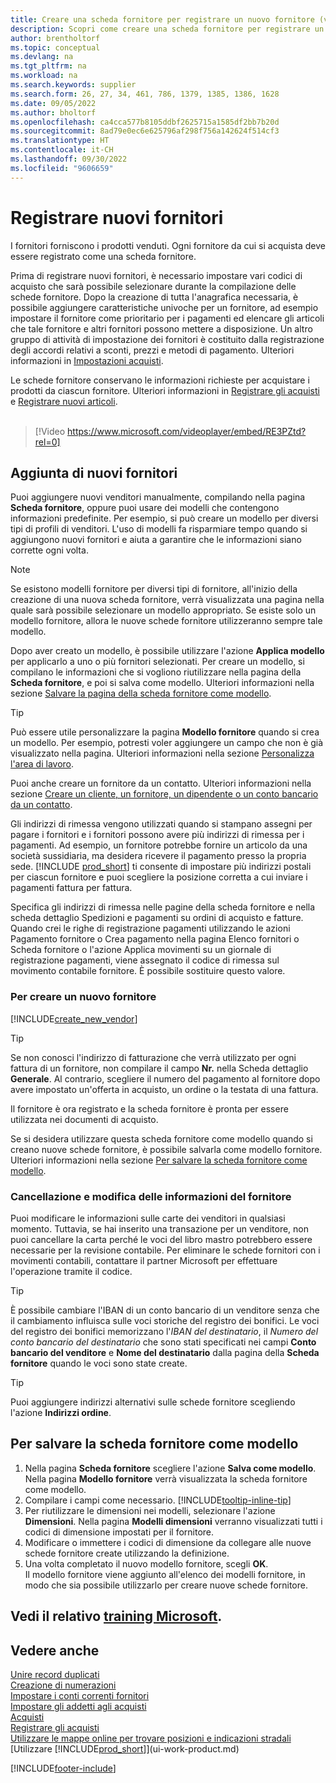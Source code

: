 ```yaml
---
title: Creare una scheda fornitore per registrare un nuovo fornitore (video)
description: Scopri come creare una scheda fornitore per registrare un nuovo fornitore e salvare la scheda fornitore come modello.
author: brentholtorf
ms.topic: conceptual
ms.devlang: na
ms.tgt_pltfrm: na
ms.workload: na
ms.search.keywords: supplier
ms.search.form: 26, 27, 34, 461, 786, 1379, 1385, 1386, 1628
ms.date: 09/05/2022
ms.author: bholtorf
ms.openlocfilehash: ca4cca577b8105ddbf2625715a1585df2bb7b20d
ms.sourcegitcommit: 8ad79e0ec6e625796af298f756a142624f514cf3
ms.translationtype: HT
ms.contentlocale: it-CH
ms.lasthandoff: 09/30/2022
ms.locfileid: "9606659"
---
```

# <a name="register-new-vendors"></a>Registrare nuovi fornitori

I fornitori forniscono i prodotti venduti. Ogni fornitore da cui si acquista deve essere registrato come una scheda fornitore.

Prima di registrare nuovi fornitori, è necessario impostare vari codici di acquisto che sarà possibile selezionare durante la compilazione delle schede fornitore. Dopo la creazione di tutta l'anagrafica necessaria, è possibile aggiungere caratteristiche univoche per un fornitore, ad esempio impostare il fornitore come prioritario per i pagamenti ed elencare gli articoli che tale fornitore e altri fornitori possono mettere a disposizione. Un altro gruppo di attività di impostazione dei fornitori è costituito dalla registrazione degli accordi relativi a sconti, prezzi e metodi di pagamento. Ulteriori informazioni in [Impostazioni acquisti](purchasing-setup-purchasing.md).

Le schede fornitore conservano le informazioni richieste per acquistare i prodotti da ciascun fornitore. Ulteriori informazioni in [Registrare gli acquisti](purchasing-how-record-purchases.md) e [Registrare nuovi articoli](inventory-how-register-new-items.md).
<br /><br />  

> [!Video https://www.microsoft.com/videoplayer/embed/RE3PZtd?rel=0]

## <a name="adding-new-vendors"></a>Aggiunta di nuovi fornitori

Puoi aggiungere nuovi venditori manualmente, compilando nella pagina **Scheda fornitore**, oppure puoi usare dei modelli che contengono informazioni predefinite. Per esempio, si può creare un modello per diversi tipi di profili di venditori. L'uso di modelli fa risparmiare tempo quando si aggiungono nuovi fornitori e aiuta a garantire che le informazioni siano corrette ogni volta.

> [!NOTE]  
> Se esistono modelli fornitore per diversi tipi di fornitore, all'inizio della creazione di una nuova scheda fornitore, verrà visualizzata una pagina nella quale sarà possibile selezionare un modello appropriato. Se esiste solo un modello fornitore, allora le nuove schede fornitore utilizzeranno sempre tale modello.

Dopo aver creato un modello, è possibile utilizzare l'azione **Applica modello** per applicarlo a uno o più fornitori selezionati. Per creare un modello, si compilano le informazioni che si vogliono riutilizzare nella pagina della **Scheda fornitore**, e poi si salva come modello. Ulteriori informazioni nella sezione [Salvare la pagina della scheda fornitore come modello](purchasing-how-register-new-vendors.md#to-save-the-vendor-card-as-a-template).

> [!TIP]
> Può essere utile personalizzare la pagina **Modello fornitore** quando si crea un modello. Per esempio, potresti voler aggiungere un campo che non è già visualizzato nella pagina. Ulteriori informazioni nella sezione [Personalizza l'area di lavoro](/dynamics365/business-central/ui-personalization-user#to-start-personalizing-a-page-through-the-personalizing-banner).

Puoi anche creare un fornitore da un contatto. Ulteriori informazioni nella sezione [Creare un cliente, un fornitore, un dipendente o un conto bancario da un contatto](marketing-create-contact-companies.md#to-create-a-customer-vendor-employee-or-bank-account-from-a-contact).

Gli indirizzi di rimessa vengono utilizzati quando si stampano assegni per pagare i fornitori e i fornitori possono avere più indirizzi di rimessa per i pagamenti. Ad esempio, un fornitore potrebbe fornire un articolo da una società sussidiaria, ma desidera ricevere il pagamento presso la propria sede. [!INCLUDE [prod_short](includes/prod_short.md)] ti consente di impostare più indirizzi postali per ciascun fornitore e puoi scegliere la posizione corretta a cui inviare i pagamenti fattura per fattura.

Specifica gli indirizzi di rimessa nelle pagine della scheda fornitore e nella scheda dettaglio Spedizioni e pagamenti su ordini di acquisto e fatture. Quando crei le righe di registrazione pagamenti utilizzando le azioni Pagamento fornitore o Crea pagamento nella pagina Elenco fornitori o Scheda fornitore o l'azione Applica movimenti su un giornale di registrazione pagamenti, viene assegnato il codice di rimessa sul movimento contabile fornitore. È possibile sostituire questo valore.

### <a name="to-create-a-new-vendor"></a>Per creare un nuovo fornitore

[!INCLUDE[create_new_vendor](includes/create_new_vendor.md)]

> [!TIP]  
> Se non conosci l'indirizzo di fatturazione che verrà utilizzato per ogni fattura di un fornitore, non compilare il campo **Nr.** nella Scheda dettaglio **Generale**. Al contrario, scegliere il numero del pagamento al fornitore dopo avere impostato un'offerta in acquisto, un ordine o la testata di una fattura.

Il fornitore è ora registrato e la scheda fornitore è pronta per essere utilizzata nei documenti di acquisto.

Se si desidera utilizzare questa scheda fornitore come modello quando si creano nuove schede fornitore, è possibile salvarla come modello fornitore. Ulteriori informazioni nella sezione [Per salvare la scheda fornitore come modello](#to-save-the-vendor-card-as-a-template).

### <a name="deleting-and-editing-vendor-information"></a>Cancellazione e modifica delle informazioni del fornitore

Puoi modificare le informazioni sulle carte dei venditori in qualsiasi momento. Tuttavia, se hai inserito una transazione per un venditore, non puoi cancellare la carta perché le voci del libro mastro potrebbero essere necessarie per la revisione contabile. Per eliminare le schede fornitori con i movimenti contabili, contattare il partner Microsoft per effettuare l'operazione tramite il codice.

> [!TIP]
> È possibile cambiare l'IBAN di un conto bancario di un venditore senza che il cambiamento influisca sulle voci storiche del registro dei bonifici. Le voci del registro dei bonifici memorizzano l'*IBAN del destinatario*, il *Numero del conto bancario del destinatario* che sono stati specificati nei campi **Conto bancario del venditore** e **Nome del destinatario** dalla pagina della **Scheda fornitore** quando le voci sono state create.

> [!TIP]
> Puoi aggiungere indirizzi alternativi sulle schede fornitore scegliendo l'azione **Indirizzi ordine**.

## <a name="to-save-the-vendor-card-as-a-template"></a>Per salvare la scheda fornitore come modello

1. Nella pagina **Scheda fornitore** scegliere l'azione **Salva come modello**. Nella pagina **Modello fornitore** verrà visualizzata la scheda fornitore come modello.
2. Compilare i campi come necessario. [!INCLUDE[tooltip-inline-tip](includes/tooltip-inline-tip_md.md)]
3. Per riutilizzare le dimensioni nei modelli, selezionare l'azione **Dimensioni**. Nella pagina **Modelli dimensioni** verranno visualizzati tutti i codici di dimensione impostati per il fornitore.
4. Modificare o immettere i codici di dimensione da collegare alle nuove schede fornitore create utilizzando la definizione.
5. Una volta completato il nuovo modello fornitore, scegli **OK**.  
   Il modello fornitore viene aggiunto all'elenco dei modelli fornitore, in modo che sia possibile utilizzarlo per creare nuove schede fornitore.

## <a name="see-related-microsoft-training"></a>Vedi il relativo [training Microsoft](/training/modules/trade-master-data-dynamics-365-business-central/).

## <a name="see-also"></a>Vedere anche

[Unire record duplicati](sales-how-merge-duplicate-records.md)  
[Creazione di numerazioni](ui-create-number-series.md)  
[Impostare i conti correnti fornitori](purchasing-how-set-up-vendors-bank-accounts.md)  
[Impostare gli addetti agli acquisti](purchasing-how-setup-purchasers.md)  
[Acquisti](purchasing-manage-purchasing.md)  
[Registrare gli acquisti](purchasing-how-record-purchases.md)  
[Utilizzare le mappe online per trovare posizioni e indicazioni stradali](across-online-maps.md)  
[Utilizzare [!INCLUDE[prod_short](includes/prod_short.md)]](ui-work-product.md)  

[!INCLUDE[footer-include](includes/footer-banner.md)]
